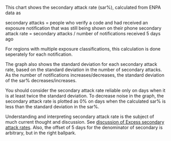 This chart shows the secondary attack rate (sar%), calculated from ENPA data as

secondary attacks = people who verify a code and had received an exposure notification that was still being shown on their phone
secondary attack rate = secondary attacks / number of notifications received 5 days ago

For regions with multiple exposure classifications, this calculation is done seperately for each notification.

The graph also shows the standard deviation for each secondary attack rate, based on the standard deviation in the number of secondary attacks. As the number of notifications increases/decreases, the standard deviation of the sar% decreases/increases.

You should consider the secondary attack rate reliable only on days when it is at least twice the standard deviation. To decrease noise in the graph, the secondary attack rate is plotted as 0% on days when the calculated sar% is less than the standard deviation in the sar%. 

Understanding and interpreting secondary attack rate is the subject of much current thought and discussion.  See [discussion of Excess secondary attack rates](https://docs.google.com/document/d/1V3lKaLCNBNwuUfEcwhyyVVQOwafHmC78iMICZPraOUk/edit?usp=sharing). Also, the offset of 5 days for the denominator of secondary is arbitrary, but in the right ballpark. 
